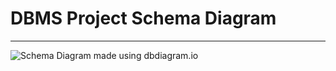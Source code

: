 
# DBMS Project Schema Diagram
***
![Schema Diagram made using dbdiagram.io](https://github.com/AwsomePhantom/DBMS/DBMSProject%20Schema%20Diagram.svg)